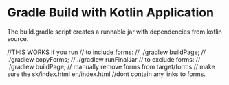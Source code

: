 # Gradle Build with Kotlin Application

The build.gradle script creates a runnable jar with dependencies from kotlin source.

//THIS WORKS if you run
// to include forms:
// ./gradlew buildPage;
// ./gradlew copyForms;
// ./gradlew runFinalJar
// to exclude forms:
// ./gradlew buildPage;
// manually remove forms from target/forms
// make sure the sk/index.html en/index.html
//dont contain any links to forms.
